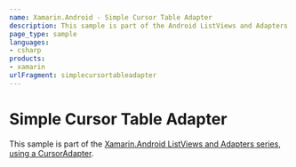 ```yaml
---
name: Xamarin.Android - Simple Cursor Table Adapter
description: This sample is part of the Android ListViews and Adapters series.
page_type: sample
languages:
- csharp
products:
- xamarin
urlFragment: simplecursortableadapter
---
```

# Simple Cursor Table Adapter

This sample is part of the [Xamarin.Android ListViews and Adapters series](https://docs.microsoft.com/xamarin/android/user-interface/layouts/list-view/populating), [using a CursorAdapter](https://docs.microsoft.com/xamarin/android/user-interface/layouts/list-view/cursor-adapters).
